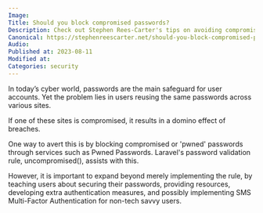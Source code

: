 ```yaml
---
Image:
Title: Should you block compromised passwords?
Description: Check out Stephen Rees-Carter's tips on avoiding compromised passwords and boosting security with tools like Pwned Passwords.
Canonical: https://stephenreescarter.net/should-you-block-compromised-passwords/
Audio:
Published at: 2023-08-11
Modified at: 
Categories: security
---
```


In today’s cyber world, passwords are the main safeguard for user accounts. Yet the problem lies in users reusing the same passwords across various sites.

If one of these sites is compromised, it results in a domino effect of breaches.

One way to avert this is by blocking compromised or 'pwned' passwords through services such as Pwned Passwords. Laravel's password validation rule, uncompromised(), assists with this.

However, it is important to expand beyond merely implementing the rule, by teaching users about securing their passwords, providing resources, developing extra authentication measures, and possibly implementing SMS Multi-Factor Authentication for non-tech savvy users.


